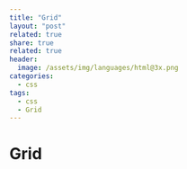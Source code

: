```yaml
---
title: "Grid"
layout: "post"
related: true
share: true
related: true
header:
  image: /assets/img/languages/html@3x.png
categories:
  - css
tags:
  - css
  - Grid
---
```


# Grid